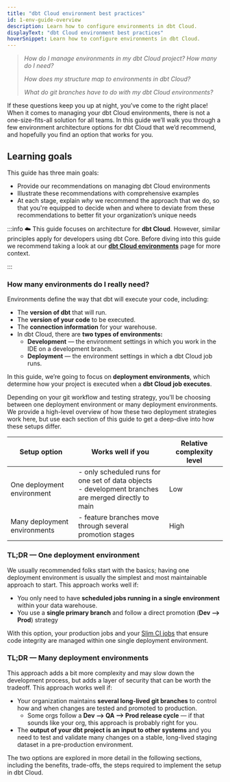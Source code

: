 ```yaml
---
title: "dbt Cloud environment best practices"
id: 1-env-guide-overview
description: Learn how to configure environments in dbt Cloud.
displayText: "dbt Cloud environment best practices"
hoverSnippet: Learn how to configure environments in dbt Cloud.
---
```


> *How do I manage environments in my dbt Cloud project? How many do I need?*
>
> *How does my <Term id="data-warehouse" /> structure map to environments in dbt Cloud?*
>
> *What do git branches have to do with my dbt Cloud environments?*
>

If these questions keep you up at night, you’ve come to the right place! When it comes to managing your dbt Cloud environments, there is not a one-size-fits-all solution for all teams. In this guide we’ll walk you through a few environment architecture options for dbt Cloud that we’d recommend, and hopefully you find an option that works for you.

## Learning goals

This guide has three main goals:

- Provide our recommendations on managing dbt Cloud environments
- Illustrate these recommendations with comprehensive examples
- At each stage, explain *why* we recommend the approach that we do, so that you're equipped to decide when and where to deviate from these recommendations to better fit your organization’s unique needs

:::info
☁️ This guide focuses on architecture for **dbt Cloud**. However, similar principles apply for developers using dbt Core. Before diving into this guide we recommend taking a look at our **[dbt Cloud environments](docs/collaborate/environments/dbt-cloud-environments)** page for more context.

:::

### How many environments do I really need?

Environments define the way that dbt will execute your code, including:

- The **version of dbt** that will run.
- The **version of your code** to be executed.
- The **connection information** for your warehouse.
- In dbt Cloud, there are **two types of environments:**
  - **Development** — the environment settings in which you work in the IDE on a development branch.
  - **Deployment** — the environment settings in which a dbt Cloud job runs.

In this guide, we’re going to focus on **deployment environments**, which determine how your project is executed when a **dbt Cloud job executes**.

Depending on your git workflow and testing strategy, you'll be choosing between one deployment environment or many deployment environments. We provide a high-level overview of how these two deployment strategies work here, but use each section of this guide to get a deep-dive into how these setups differ. 

| Setup option | Works well if you | Relative complexity level  |
| --- | --- | --- |
| One deployment environment | - only scheduled runs for one set of data objects <br /> - development branches are merged directly to main | Low |
| Many deployment environments | - feature branches move through several promotion stages | High |

### TL;DR — One deployment environment

We usually recommended folks start with the basics; having one deployment environment is usually the simplest and most maintainable approach to start. This approach works well if:

- You only need to have **scheduled jobs running in a single environment** within your data warehouse.
- You use a **single primary branch** and follow a direct promotion (**Dev —> Prod**) strategy

With this option, your production jobs and your [Slim CI jobs](docs/deploy/cloud-ci-job) that ensure code integrity are managed within one single deployment environment.

### TL;DR — Many deployment environments
This approach adds a bit more complexity and may slow down the development process, but adds a layer of security that can be worth the tradeoff. This approach works well if:

- Your organization maintains **several long-lived git branches** to control how and when changes are tested and promoted to production.
  - Some orgs follow a **Dev —> QA —>  Prod release cycle** — if that sounds like your org, this approach is probably right for you.
- The **output of your dbt project is an input to other systems** and you need to test and validate many changes on a stable, long-lived staging dataset in a pre-production environment.

The two options are explored in more detail in the following sections, including the benefits, trade-offs, the steps required to implement the setup in dbt Cloud.
